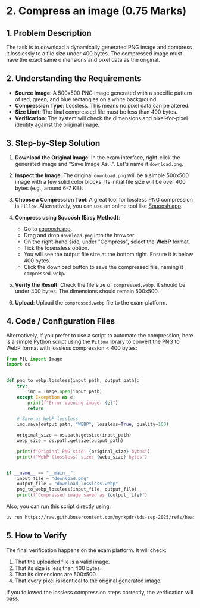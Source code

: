 # 2. Compress an image (0.75 Marks)

## 1. Problem Description

The task is to download a dynamically generated PNG image and compress it losslessly to a file size under 400 bytes. The compressed image must have the exact same dimensions and pixel data as the original.

## 2. Understanding the Requirements

* **Source Image**: A 500x500 PNG image generated with a specific pattern of red, green, and blue rectangles on a white background.
* **Compression Type**: Lossless. This means no pixel data can be altered.
* **Size Limit**: The final compressed file must be less than 400 bytes.
* **Verification**: The system will check the dimensions and pixel-for-pixel identity against the original image.

## 3. Step-by-Step Solution

1. **Download the Original Image**: In the exam interface, right-click the generated image and "Save Image As...". Let's name it `download.png`.
2. **Inspect the Image**: The original `download.png` will be a simple 500x500 image with a few solid color blocks. Its initial file size will be over 400 bytes (e.g., around 6-7 KB).
3. **Choose a Compression Tool**: A great tool for lossless PNG compression is `Pillow`. Alternatively, you can use an online tool like [Squoosh.app](https://squoosh.app/).
4. **Compress using Squoosh (Easy Method)**:
    * Go to [squoosh.app](https://squoosh.app/).
    * Drag and drop `download.png` into the browser.
    * On the right-hand side, under "Compress", select the **WebP** format.
    * Tick the losessless option.
    * You will see the output file size at the bottom right. Ensure it is below 400 bytes.
    * Click the download button to save the compressed file, naming it `compressed.webp`.

6. **Verify the Result**: Check the file size of `compressed.webp`. It should be under 400 bytes. The dimensions should remain 500x500.
7. **Upload**: Upload the `compressed.webp` file to the exam platform.

## 4. Code / Configuration Files

Alternatively, if you prefer to use a script to automate the compression, here is a simple Python script using the `Pillow` library to convert the PNG to WebP format with lossless compression < 400 bytes:

```python
from PIL import Image
import os


def png_to_webp_lossless(input_path, output_path):
    try:
        img = Image.open(input_path)
    except Exception as e:
        print(f"Error opening image: {e}")
        return

    # Save as WebP lossless
    img.save(output_path, "WEBP", lossless=True, quality=100)

    original_size = os.path.getsize(input_path)
    webp_size = os.path.getsize(output_path)

    print(f"Original PNG size: {original_size} bytes")
    print(f"WebP (lossless) size: {webp_size} bytes")


if __name__ == "__main__":
    input_file = "download.png"
    output_file = "download_lossless.webp"
    png_to_webp_lossless(input_file, output_file)
    print(f"Compressed image saved as {output_file}")
```

Also, you can run this script directly using:

```bash
uv run https://raw.githubusercontent.com/mynkpdr/tds-sep-2025/refs/heads/main/tds-2025-09-ga2/02-q-image-compression-dynamic/compress.py
```

## 5. How to Verify

The final verification happens on the exam platform. It will check:

1. That the uploaded file is a valid image.
2. That its size is less than 400 bytes.
3. That its dimensions are 500x500.
4. That every pixel is identical to the original generated image.

If you followed the lossless compression steps correctly, the verification will pass.

